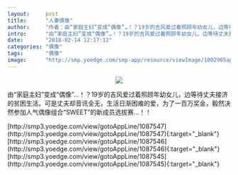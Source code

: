 ```yaml
---
layout:     post
title:      "人妻偶像"
author:     "作者：由“家庭主妇”变成“偶像”…！？19岁的吉风爱过着照顾年幼女儿，边等待丈夫接济的贫困生活。可是丈夫却音讯全无，生活日渐困难的爱，为了一百万奖金，毅然决然参加人气偶像组合“SWEET”的新成员选拔赛…！！"
intro:      "由“家庭主妇”变成“偶像”…！？19岁的吉风爱过着照顾年幼女儿，边等待丈夫接济的贫困生活。可是丈夫却音讯全无，生活日渐困难的爱，为了一百万奖金，毅然决然参加人气偶像组合“SWEET”的新成员选拔赛…！！"
date:       "2018-02-14 12:17:12"
categories: "偶像"
tags:       "偶像"
image:      "http://smp.yoedge.com/smp-app/resource/viewImage/1002965appline.png"
---
```

<div style="text-align: center">
<p><img src="http://smp.yoedge.com/smp-app/resource/viewImage/1002965appline.png"/></p>
</div>
<p class="post-meta">
<span>由“家庭主妇”变成“偶像”…！？19岁的吉风爱过着照顾年幼女儿，边等待丈夫接济的贫困生活。可是丈夫却音讯全无，生活日渐困难的爱，为了一百万奖金，毅然决然参加人气偶像组合“SWEET”的新成员选拔赛…！！</span>
</p>
[http://smp3.yoedge.com/view/gotoAppLine/1087547](http://smp3.yoedge.com/view/gotoAppLine/1087547){:target="_blank"}
[http://smp3.yoedge.com/view/gotoAppLine/1087546](http://smp3.yoedge.com/view/gotoAppLine/1087546){:target="_blank"}
[http://smp3.yoedge.com/view/gotoAppLine/1087545](http://smp3.yoedge.com/view/gotoAppLine/1087545){:target="_blank"}



